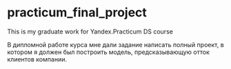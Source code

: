 # practicum_final_project
This is my graduate work for Yandex.Practicum DS course

В дипломной работе курса мне дали задание написать полный проект, в котором я должен был построить модель, предсказывающую отток клиентов компании.
